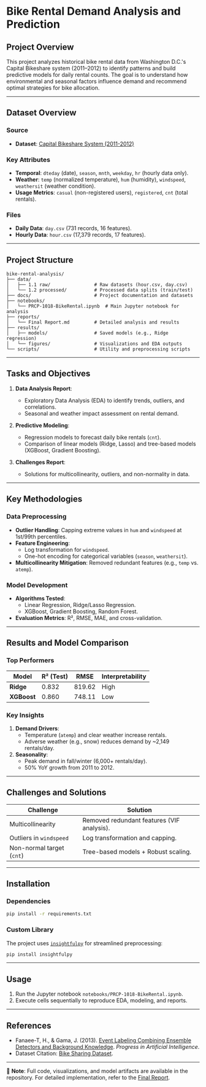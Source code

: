 
# Bike Rental Demand Analysis and Prediction

## Project Overview
This project analyzes historical bike rental data from Washington D.C.'s Capital Bikeshare system (2011–2012) to identify patterns and build predictive models for daily rental counts. The goal is to understand how environmental and seasonal factors influence demand and recommend optimal strategies for bike allocation.

---

## Dataset Overview
### Source
- **Dataset**: [Capital Bikeshare System (2011-2012)](https://d3ilbixij3aepc.cloudfront.net/projects/CDS-Capstone-Projects/PROP-1018-BikeRental.zip)


### Key Attributes
- **Temporal**: `dteday` (date), `season`, `mnth`, `weekday`, `hr` (hourly data only).  
- **Weather**: `temp` (normalized temperature), `hum` (humidity), `windspeed`, `weathersit` (weather condition).  
- **Usage Metrics**: `casual` (non-registered users), `registered`, `cnt` (total rentals).  

### Files
- **Daily Data**: `day.csv` (731 records, 16 features).  
- **Hourly Data**: `hour.csv` (17,379 records, 17 features).  

---

## Project Structure
```plaintext
bike-rental-analysis/
├── data/
│   ├── 1.1 raw/                # Raw datasets (hour.csv, day.csv)
│   └── 1.2 processed/          # Processed data splits (train/test)
├── docs/                       # Project documentation and datasets
├── notebooks/
│   └── PRCP-1018-BikeRental.ipynb  # Main Jupyter notebook for analysis
├── reports/
│   └── Final Report.md         # Detailed analysis and results
├── results/
│   ├── models/                 # Saved models (e.g., Ridge regression)
│   └── figures/                # Visualizations and EDA outputs
└── scripts/                    # Utility and preprocessing scripts
```

---

## Tasks and Objectives
1. **Data Analysis Report**:  
   - Exploratory Data Analysis (EDA) to identify trends, outliers, and correlations.  
   - Seasonal and weather impact assessment on rental demand.  

2. **Predictive Modeling**:  
   - Regression models to forecast daily bike rentals (`cnt`).  
   - Comparison of linear models (Ridge, Lasso) and tree-based models (XGBoost, Gradient Boosting).  

3. **Challenges Report**:  
   - Solutions for multicollinearity, outliers, and non-normality in data.  

---

## Key Methodologies
### Data Preprocessing
- **Outlier Handling**: Capping extreme values in `hum` and `windspeed` at 1st/99th percentiles.  
- **Feature Engineering**:  
  - Log transformation for `windspeed`.  
  - One-hot encoding for categorical variables (`season`, `weathersit`).  
- **Multicollinearity Mitigation**: Removed redundant features (e.g., `temp` vs. `atemp`).  

### Model Development
- **Algorithms Tested**:  
  - Linear Regression, Ridge/Lasso Regression.  
  - XGBoost, Gradient Boosting, Random Forest.  
- **Evaluation Metrics**: R², RMSE, MAE, and cross-validation.  

---

## Results and Model Comparison
### Top Performers
| Model          | R² (Test) | RMSE   | Interpretability |  
|----------------|-----------|--------|------------------|  
| **Ridge**      | 0.832     | 819.62 | High             |  
| **XGBoost**    | 0.860     | 748.11 | Low              |  

### Key Insights
1. **Demand Drivers**:  
   - Temperature (`atemp`) and clear weather increase rentals.  
   - Adverse weather (e.g., snow) reduces demand by ~2,149 rentals/day.  
2. **Seasonality**:  
   - Peak demand in fall/winter (6,000+ rentals/day).  
   - 50% YoY growth from 2011 to 2012.  

---

## Challenges and Solutions
| Challenge                  | Solution                              |  
|----------------------------|---------------------------------------|  
| Multicollinearity          | Removed redundant features (VIF analysis). |  
| Outliers in `windspeed`    | Log transformation and capping.       |  
| Non-normal target (`cnt`)  | Tree-based models + Robust scaling.   |  

---

## Installation
### Dependencies
```bash
pip install -r requirements.txt  
```

### Custom Library
The project uses [`insightfulpy`](https://github.com/dhaneshbb/insightfulpy) for streamlined preprocessing:  
```bash
pip install insightfulpy
```

---

## Usage
1. Run the Jupyter notebook `notebooks/PRCP-1018-BikeRental.ipynb`.  
2. Execute cells sequentially to reproduce EDA, modeling, and reports.  

---

## References
- Fanaee-T, H., & Gama, J. (2013). [Event Labeling Combining Ensemble Detectors and Background Knowledge](https://doi.org/10.1007/s13748-013-0040-3). *Progress in Artificial Intelligence*.  
- Dataset Citation: [Bike Sharing Dataset](https://archive.ics.uci.edu/ml/datasets/Bike+Sharing+Dataset).  

---

📌 **Note**: Full code, visualizations, and model artifacts are available in the repository. For detailed implementation, refer to the [Final Report](reports/Final%20Report.md).  
